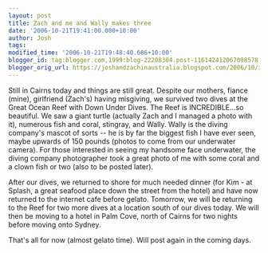 ```yaml
---
layout: post
title: Zach and me and Wally makes three
date: '2006-10-21T19:41:00.000+10:00'
author: Josh
tags: 
modified_time: '2006-10-21T19:48:40.686+10:00'
blogger_id: tag:blogger.com,1999:blog-22208304.post-116142412067098578
blogger_orig_url: https://joshandzachinaustralia.blogspot.com/2006/10/zach-and-me-and-wally-makes-three.html
---
```


Still in Cairns today and things are still great. Despite our mothers, fiance (mine), girlfriend (Zach's) having misgiving, we survived two dives at the Great Ocean Reef with Down Under Dives. The Reef is INCREDIBLE...so beautiful. We saw a giant turtle (actually Zach and I managed a photo with it), numerous fish and coral, stingray, and Wally. Wally is the diving company's mascot of sorts -- he is by far the biggest fish I have ever seen, maybe upwards of 150 pounds (photos to come from our underwater camera). For those interested in seeing my handsome face underwater, the diving company photographer took a great photo of me with some coral and a clown fish or two (also to be posted later).  
  
After our dives, we returned to shore for much needed dinner (for Kim - at Splash, a great seafood place down the street from the hotel) and have now returned to the internet cafe before gelato. Tomorrow, we will be returning to the Reef for two more dives at a location south of our dives today. We will then be moving to a hotel in Palm Cove, north of Cairns for two nights before moving onto Sydney.  
  
That's all for now (almost gelato time). Will post again in the coming days.